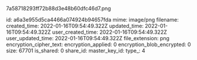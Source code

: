 7a58718293ff72b88d3e48b60dfc46d7.png

id: a6a3e955d5ca4466a074924b94657fda
mime: image/png
filename: 
created_time: 2022-01-16T09:54:49.322Z
updated_time: 2022-01-16T09:54:49.322Z
user_created_time: 2022-01-16T09:54:49.322Z
user_updated_time: 2022-01-16T09:54:49.322Z
file_extension: png
encryption_cipher_text: 
encryption_applied: 0
encryption_blob_encrypted: 0
size: 67701
is_shared: 0
share_id: 
master_key_id: 
type_: 4